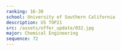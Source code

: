 ```yaml
---
ranking: 16-30
school: University of Southern California
description: US TOP21
src: /assets/offer_update/032.jpg
major: Chemical Engineering
sequence: 72
---
```

